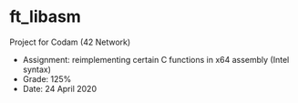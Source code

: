 # ft_libasm

Project for Codam (42 Network)

- Assignment: reimplementing certain C functions in x64 assembly (Intel syntax)
- Grade: 125%
- Date: 24 April 2020
